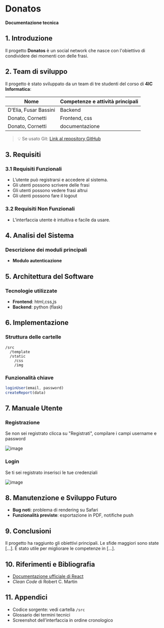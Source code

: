 # Donatos  
**Documentazione tecnica**

## 1. Introduzione  
Il progetto **Donatos** è un social network che nasce con l'obiettivo di condividere dei momenti con delle frasi.

## 2. Team di sviluppo  
Il progetto è stato sviluppato da un team di tre studenti del corso di **4IC Informatica**:

| Nome                     | Competenze e attività principali   |
|--------------------------|------------------------------------|
| D'Elia, Fusar Bassini    | Backend                            |
| Donato, Cornetti         | Frontend, css                      |
| Donato, Cornetti         | documentazione                     |

> 💡 Se usato Git: [Link al repository GitHub](https://github.com/simofb21/Donatos.git)

## 3. Requisiti

### 3.1 Requisiti Funzionali 
- L’utente può registrarsi e accedere al sistema.
- Gli utenti possono scrivere delle frasi
- Gli utenti possono vedere frasi altrui
- Gli utenti possono fare il logout 

### 3.2 Requisiti Non Funzionali
- L'interfaccia utente è intuitiva e facile da usare.

## 4. Analisi del Sistema

### Descrizione dei moduli principali
- **Modulo autenticazione**
  
## 5. Architettura del Software

### Tecnologie utilizzate
- **Frontend**:   html,css,js
- **Backend**: python (flask)

## 6. Implementazione

### Struttura delle cartelle
```
/src
  /template
  /static
    /css
    /img
```

### Funzionalità chiave
```js
loginUser(email, password)
createReport(data)
```

## 7. Manuale Utente

### Registrazione  
Se non sei registrato clicca su "Registrati", compilare i campi username e password

![image](https://github.com/user-attachments/assets/7ab5f83c-3a3f-4c30-84fe-a3123c9e2887)

### Login  
Se ti sei registrato inserisci le tue credenziali

![image](https://github.com/user-attachments/assets/e1792ff7-46a8-4fd9-b727-022274c3cf0b)

## 8. Manutenzione e Sviluppo Futuro

- **Bug noti**: problema di rendering su Safari  
- **Funzionalità previste**: esportazione in PDF, notifiche push

## 9. Conclusioni 
Il progetto ha raggiunto gli obiettivi principali. Le sfide maggiori sono state [...]. È stato utile per migliorare le competenze in [...].

## 10. Riferimenti e Bibliografia

- [Documentazione ufficiale di React](https://reactjs.org)
- *Clean Code* di Robert C. Martin

## 11. Appendici

- Codice sorgente: vedi cartella `/src`
- Glossario dei termini tecnici
- Screenshot dell’interfaccia in ordine cronologico
